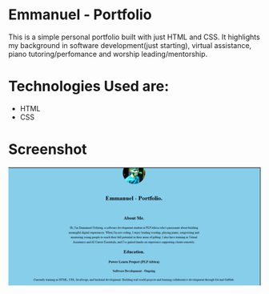 # Emmanuel - Portfolio
This is a simple personal portfolio built with just HTML and CSS. It highlights my background in software development(just starting), virtual assistance, piano tutoring/perfomance and worship leading/mentorship.
# Technologies Used are:
- HTML
- CSS

# Screenshot
![Screenshot](screenshot.png)
